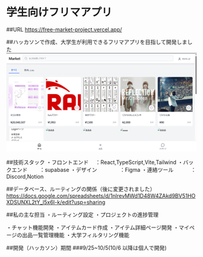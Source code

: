 # 学生向けフリマアプリ

##URL
https://free-market-project.vercel.app/


##ハッカソンで作成、大学生が利用できるフリマアプリを目指して開発しました
![アプリのスクリーンショット](./docs/images/forreadme.png)

##技術スタック
・フロントエンド 　：React,TypeScript,Vite,Tailwind
・バックエンド　 　：supabase
・デザイン 　　　　：Figma
・連絡ツール 　　　：Discord,Notion

##データベース、ルーティングの関係（後に変更されました）
https://docs.google.com/spreadsheets/d/1nlrevMWd1D48W4ZAkd9BV51HOXDSUNXL2tY_l5x6I-k/edit?usp=sharing

##私の主な担当
・ルーティング設定
・プロジェクトの進捗管理

・チャット機能開発
・アイテムカード作成
・アイテム詳細ページ開発
・マイページの出品一覧管理機能
・大学フィルタリング機能

##開発（ハッカソン）期間
###9/25~10/5(10/6 以降は個人で開発)
